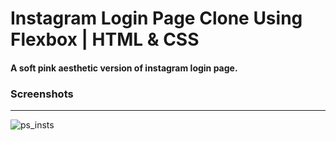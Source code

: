# Instagram Login Page Clone Using Flexbox | HTML & CSS  

#### A soft pink aesthetic version of instagram login page. 

### Screenshots

____

![ps_insts](https://user-images.githubusercontent.com/81651304/117667590-65af1980-b17b-11eb-92e1-2ba7753e521d.png)


